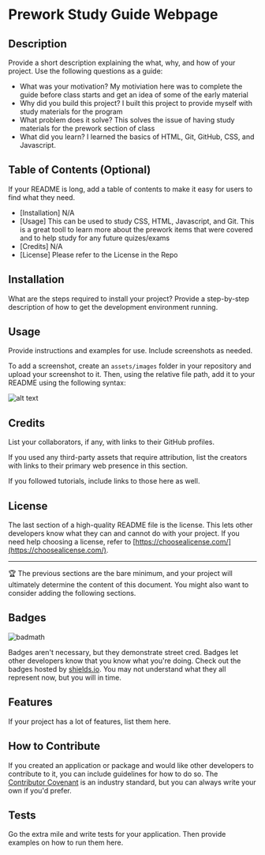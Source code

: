# Prework Study Guide Webpage

## Description

Provide a short description explaining the what, why, and how of your project. Use the following questions as a guide:

- What was your motivation? My motiviation here was to complete the guide before class starts and get an idea of some of the early material
- Why did you build this project? I built this project to provide myself with study materials for the program
- What problem does it solve? This solves the issue of having study materials for the prework section of class
- What did you learn? I learned the basics of HTML, Git, GitHub, CSS, and Javascript.

## Table of Contents (Optional)

If your README is long, add a table of contents to make it easy for users to find what they need.

- [Installation] N/A
- [Usage] This can be used to study CSS, HTML, Javascript, and Git. This is a great tooll to learn more about the prework items that were covered and to help study for any future quizes/exams
- [Credits] N/A
- [License] Please refer to the License in the Repo

## Installation

What are the steps required to install your project? Provide a step-by-step description of how to get the development environment running.

## Usage

Provide instructions and examples for use. Include screenshots as needed.

To add a screenshot, create an `assets/images` folder in your repository and upload your screenshot to it. Then, using the relative file path, add it to your README using the following syntax:

![alt text](assets/images/screenshot.png)

## Credits

List your collaborators, if any, with links to their GitHub profiles.

If you used any third-party assets that require attribution, list the creators with links to their primary web presence in this section.

If you followed tutorials, include links to those here as well.

## License

The last section of a high-quality README file is the license. This lets other developers know what they can and cannot do with your project. If you need help choosing a license, refer to [https://choosealicense.com/](https://choosealicense.com/).

---

🏆 The previous sections are the bare minimum, and your project will ultimately determine the content of this document. You might also want to consider adding the following sections.

## Badges

![badmath](https://img.shields.io/github/languages/top/nielsenjared/badmath)

Badges aren't necessary, but they demonstrate street cred. Badges let other developers know that you know what you're doing. Check out the badges hosted by [shields.io](https://shields.io/). You may not understand what they all represent now, but you will in time.

## Features

If your project has a lot of features, list them here.

## How to Contribute

If you created an application or package and would like other developers to contribute to it, you can include guidelines for how to do so. The [Contributor Covenant](https://www.contributor-covenant.org/) is an industry standard, but you can always write your own if you'd prefer.

## Tests

Go the extra mile and write tests for your application. Then provide examples on how to run them here.
